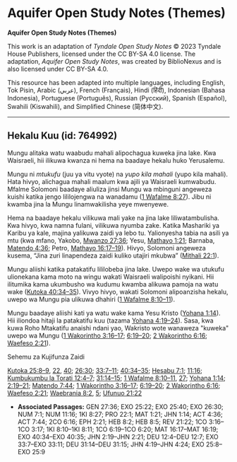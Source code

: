# Aquifer Open Study Notes (Themes)

**Aquifer Open Study Notes (Themes)**

This work is an adaptation of *Tyndale Open Study Notes* © 2023 Tyndale House Publishers, licensed under the CC BY\-SA 4\.0 license. The adaptation, *Aquifer Open Study Notes*, was created by BiblioNexus and is also licensed under CC BY\-SA 4\.0\.

This resource has been adapted into multiple languages, including English, Tok Pisin, Arabic (عربي), French (Français), Hindi (हिंदी), Indonesian (Bahasa Indonesia), Portuguese (Português), Russian (Русский), Spanish (Español), Swahili (Kiswahili), and Simplified Chinese (简体中文).



--------------------------------

## Hekalu Kuu (id: 764992)

Mungu alitaka watu waabudu mahali alipochagua kuweka jina lake. Kwa Waisraeli, hii ilikuwa kwanza ni hema na baadaye hekalu huko Yerusalemu.

Mungu ni *mtukufu* (juu ya vitu vyote) na *yupo kila mahali* (yupo kila mahali). Hata hivyo, alichagua mahali maalum kwa ajili ya Waisraeli kumwabudu. Mfalme Solomoni baadaye aliuliza jinsi Mungu wa mbinguni angeweza kuishi katika jengo lililojengwa na wanadamu ([1 Wafalme 8:27](https://ref.ly/1Kgs8:27)). Jibu ni kwamba jina la Mungu linamwakilisha yeye mwenyewe.

Hema na baadaye hekalu vilikuwa mali yake na jina lake liliwatambulisha. Kwa hivyo, kwa namna fulani, vilikuwa nyumba zake. Katika Mashariki ya Karibu ya kale, majina yalikuwa zaidi ya lebo tu. Yalionyesha tabia na asili ya mtu (kwa mfano, Yakobo, [Mwanzo 27:36](https://ref.ly/Gen27:36); Yesu, [Mathayo 1:21](https://ref.ly/Matt1:21); Barnaba, [Matendo 4:36](https://ref.ly/Acts4:36); Petro, [Mathayo 16:17–19](https://ref.ly/Matt16:17-Matt16:19)). Hivyo, Solomoni angeweza kusema, “Jina zuri linapendeza zaidi kuliko utajiri mkubwa” ([Mithali 22:1](https://ref.ly/Prov22:1)).

Mungu aliishi katika patakatifu lililobeba jina lake. Uwepo wake wa utukufu ulionekana kama moto na wingu wakati Waisraeli walipoishi nyikani. Hii ilitumika kama ukumbusho wa kudumu kwamba alikuwa pamoja na watu wake ([Kutoka 40:34–35](https://ref.ly/Exod40:34-Exod40:35)). Vivyo hivyo, wakati Solomoni alipoanzisha hekalu, uwepo wa Mungu pia ulikuwa dhahiri ([1 Wafalme 8:10–11](https://ref.ly/1Kgs8:10-1Kgs8:11)).

Mungu baadaye aliishi kati ya watu wake kama Yesu Kristo ([Yohana 1:14](https://ref.ly/John1:14)). Hii iliondoa hitaji la patakatifu kuu (tazama [Yohana 4:19–24](https://ref.ly/John4:19-John4:24)). Sasa, kwa kuwa Roho Mtakatifu anaishi ndani yao, Wakristo wote wanaweza "kuweka" uwepo wa Mungu ([1 Wakorintho 3:16–17](https://ref.ly/1Cor3:16-1Cor3:17); [6:19–20](https://ref.ly/1Cor6:19-1Cor6:20); [2 Wakorintho 6:16](https://ref.ly/2Cor6:16); [Waefeso 2:21](https://ref.ly/Eph2:21)).

Sehemu za Kujifunza Zaidi

[Kutoka 25:8–9](https://ref.ly/Exod25:8-Exod25:9), [22](https://ref.ly/Exod25:22), [40](https://ref.ly/Exod25:40); [26:30](https://ref.ly/Exod26:30); [33:7–11](https://ref.ly/Exod33:7-Exod33:11); [40:34–35](https://ref.ly/Exod40:34-Exod40:35); [Hesabu 7:1](https://ref.ly/Num7:1); [11:16](https://ref.ly/Num11:16); [Kumbukumbu la Torati 12:4–7](https://ref.ly/Deut12:4-Deut12:7); [31:14–15](https://ref.ly/Deut31:14-Deut31:15); [1 Wafalme 8:10–11](https://ref.ly/1Kgs8:10-1Kgs8:11), [27](https://ref.ly/1Kgs8:27); [Yohana 1:14](https://ref.ly/John1:14); [2:19–21](https://ref.ly/John2:19-John2:21); [Matendo 7:44](https://ref.ly/Acts7:44); [1 Wakorintho 3:16–17](https://ref.ly/1Cor3:16-1Cor3:17); [6:19–20](https://ref.ly/1Cor6:19-1Cor6:20); [2 Wakorintho 6:16](https://ref.ly/2Cor6:16); [Waefeso 2:21](https://ref.ly/Eph2:21); [Waebrania 8:2](https://ref.ly/Heb8:2), [5](https://ref.ly/Heb8:5); [Ufunuo 21:22](https://ref.ly/Rev21:22)

* **Associated Passages:** GEN 27:36; EXO 25:22; EXO 25:40; EXO 26:30; NUM 7:1; NUM 11:16; 1KI 8:27; PRO 22:1; MAT 1:21; JHN 1:14; ACT 4:36; ACT 7:44; 2CO 6:16; EPH 2:21; HEB 8:2; HEB 8:5; REV 21:22; 1CO 3:16–1CO 3:17; 1KI 8:10–1KI 8:11; 1CO 6:19–1CO 6:20; MAT 16:17–MAT 16:19; EXO 40:34–EXO 40:35; JHN 2:19–JHN 2:21; DEU 12:4–DEU 12:7; EXO 33:7–EXO 33:11; DEU 31:14–DEU 31:15; JHN 4:19–JHN 4:24; EXO 25:8–EXO 25:9

